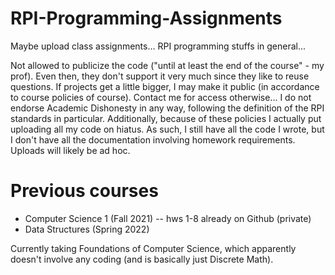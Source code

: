 # RPI-Programming-Assignments

Maybe upload class assignments… RPI programming stuffs in general...

Not allowed to publicize the code ("until at least the end of the course" - my prof). Even then, they don't support it very much since they like to reuse questions. If projects get a little bigger, I may make it public (in accordance to course policies of course). Contact me for access otherwise... I do not endorse Academic Dishonesty in any way, following the definition of the RPI standards in particular. Additionally, because of these policies I actually put uploading all my code on hiatus. As such, I still have all the code I wrote, but I don't have all the documentation involving homework requirements. Uploads will likely be ad hoc.

# Previous courses
 - Computer Science 1 (Fall 2021) -- hws 1-8 already on Github (private)
 - Data Structures (Spring 2022)

Currently taking Foundations of Computer Science, which apparently doesn't involve any coding (and is basically just Discrete Math).
